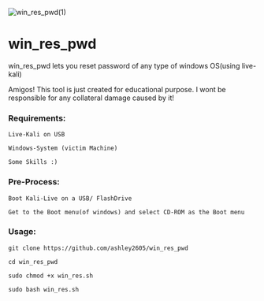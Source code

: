 ![win_res_pwd(1)](https://user-images.githubusercontent.com/66014745/126633438-fc55b483-81c8-4b4b-a092-fe9a20c66d80.png)

# win_res_pwd

win_res_pwd lets you reset password of any type of windows OS(using live-kali)

Amigos! This tool is just created for educational purpose. I wont be responsible for any collateral damage caused by it!

### Requirements:
```
Live-Kali on USB

Windows-System (victim Machine)

Some Skills :)

```


### Pre-Process:
```
Boot Kali-Live on a USB/ FlashDrive 

Get to the Boot menu(of windows) and select CD-ROM as the Boot menu

```

### Usage:
```
git clone https://github.com/ashley2605/win_res_pwd

cd win_res_pwd

sudo chmod +x win_res.sh 

sudo bash win_res.sh

```
